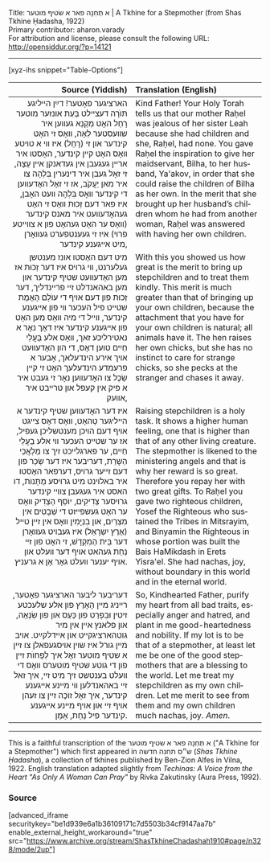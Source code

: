 <html>
<head></head>
<body>
Title: א תְּחִנָה פאר א שׂטיףּ מוטער | A Tkhine for a Stepmother (from Shas Tkhine Ḥadasha, 1922)<br />
Primary contributor: aharon.varady<br />
For attribution and license, please consult the following URL: <a href="http://opensiddur.org/?p=14121">http://opensiddur.org/?p=14121</a>
<p />
<hr />

[xyz-ihs snippet="Table-Options"]<table style="margin-left: auto; margin-right: auto;" class="draggable">
<thead><tr><th id="x" style="text-align: right;">Source (Yiddish)</th><th style="text-align: left;">Translation (English)</th></tr></thead>
<tbody>
<tr><td style="vertical-align:top;">
<div class="yiddish" lang="yi" style="text-align: right;">
הארציגער פאָטער! דײַן הײליגע תּוֺרָה דעצײלט בְּעֵת אונזער מוטער רָחֵל האָט מְקַנֵא געװען איר שװעסטער לֵאָה, װאָס זי האָט קינדער און זי (רָחֵל) איז װי א טויטע װאָס האָט קײן קינדער, האָסטו איר ארײן געגעבן אין געדאנקן אײן עֵצָה, זי זאָל געבן איר דינערין בִּלְהָה צו איר מאן יַעֲקֹב, אז זי זאָל האָדעװען די קינדער װאָס בִּלְהָה װעט האָבן, איז פאר דעם זְכוּת װאָס זי האָט געהאָדעװעט איר מאנס קינדער (װאָס ער האָט געהאָט פון א צװײטע פרוי) איז זי געענטפערט געװאָרן מיט אײגענע קינדער, 
</div></td>

<td style="vertical-align:top;"><div class="english" lang="en">
Kind Father! Your Holy Torah tells us that our mother Raḥel was jealous of her sister Leah because she had children and she, Raḥel, had none. You gave Raḥel the inspiration to give her maidservant, Bilha, to her husband, Ya'akov, in order that she could raise the children of Bilha as her own. In the merit that she brought up her husband’s children whom he had from another woman, Raḥel was answered with having her own children. 
</div></td>
</tr>


<tr><td style="vertical-align:top;">
<div class="yiddish" lang="yi" style="text-align: right;">
מיט דעם האָסטו אונז מענטשן געלערנט, װי גרויס איז דער זְכוּת אז מען האָדעװעט שטיף קינדער און מען באהאנדלט זײ פרײנדליך, דער זְכוּת פון דעם אויף די עוֺלָם הָאֶמֶת שטײט פיל העכער װי פון אײגענע קינדער, װײל די מיה װאָס מען האָט פון אײגענע קינדער איז דאָך נאָר א נאטירליכע זאך, װאָס אלע בַּעֲלֵי חַיִים טוען דאָס, די הון האָדעװעט אויך אירע הינדעלאך, אָבער א פרעמדע הינדעלעך האָט זי קײן שֵׂכֶל צו האָדעװען נאָר זי געבט איר א פיק אין קעפל און טרײבט איר אװעק, 
</div></td>

<td style="vertical-align:top;"><div class="english" lang="en">
With this you showed us how great is the merit to bring up stepchildren and to treat them kindly. This merit is much greater than that of bringing up your own children, because the attachment that you have for your own children is natural; all animals have it. The hen raises her own chicks, but she has no instinct to care for strange chicks, so she pecks at the stranger and chases it away. 
</div></td>
</tr>


<tr><td style="vertical-align:top;">
<div class="yiddish" lang="yi" style="text-align: right;">
איז דער האָדעװען שטיף קינדער א הײליגער טְהאָט, װאָס דאָס צײגט אויף דעם הויכן מענטשליכן געפיל, אז ער שטײט העכער וױ אלע בַעֲלֵי חַיִים, ער פארגלײכט זיך צו מַלְאֲכֵי הַשָרֵת, דעריבער איז דער שְׂכַר פון דעם זײער גרויס, דערפאר האָסטו איר באלוינט מיט גרויסע מַתָּנוֺת, דו האסט איר געגעבן צוױי קינדער גרויסער צַדִיקִים, יוֺסֵף הַצַדִיק װאָס ער האָט געשפײזט די שְׁבָטִים אין מִצְרַיִם, און בִנְיָמִין װאָס אין זײן טײל (אֶרֶץ יִשְרָאֵל) איז געבויט געװאָרן דער בֵּית הַמִקְדָשׁ, זי האָט פון זײ נַחַת געהאט אויף דער װעלט און אויף יענער װעלט גאָר אָן א גרעניץ. 
</div></td>

<td style="vertical-align:top;"><div class="english" lang="en">
Raising stepchildren is a holy task. It shows a higher human feeling, one that is higher than that of any other living creature. The stepmother is likened to the ministering angels and that is why her reward is so great. Therefore you repay her with two great gifts. To Raḥel you gave two righteous children, Yosef the Righteous who sustained the Tribes in Mitsrayim, and Binyamin the Righteous in whose portion was built the Bais HaMikdash in Erets Yisra'el. She had nachas, joy, without boundary in this world and in the eternal world.
</div></td>
</tr>


<tr><td style="vertical-align:top;">
<div class="yiddish" lang="yi" style="text-align: right;">
דעריבער ליבער הארציגער פאָטער, רײניג מײן הָאָרֶץ פון אלע שלעכטע זיטין וּבִפְרַט פון כַּעַס און פון שִׂנְאָה, און פלאנץ אײן אין מיר גוטהארציגקײט און אײדלקײַט. אויב מײן גורל איז שוין אויסגעפאלן צו זײן א שטיף מוטער זאָל איך לְפָחוֺת זײן פון די גוטע שטיף מוטערס װאָס די װעלט בענטשט זיך מיט זײ, איך זאל זײ באהאנדלען װי מײנע אײגענע קינדער, איך זאָל זוֺכֶה זײן צו זעהן אויף זײ און אויף מײנע אײגענע קינדער פיל נַחַת, אַמֵן.
</div></td>

<td style="vertical-align:top;"><div class="english" lang="en">
So, Kindhearted Father, purify my heart from all bad traits, especially anger and hatred, and plant in me good-heartedness and nobility. If my lot is to be that of a stepmother, at least let me be one of the good stepmothers that are a blessing to the world. Let me treat my stepchildren as my own children. Let me merit to see from them and my own children much nachas, joy. <em>Amen</em>.
</div></td>
</tr>
</tbody></table>

<hr />

This is a faithful transcription of the א תְּחִנָה פאר א שטיף מוטער ("A Tkhine for a Stepmother") which first appeared in ש״ס תחנה חדשה (<em>Shas Tkhine Ḥadasha</em>), a collection of tkhines published by Ben-Zion Alfes in Vilna, 1922. English translation adapted slightly from <em>Techinas: A Voice from the Heart "As Only A Woman Can Pray"</em> by Rivka Zakutinsky (Aura Press, 1992).

<h3>Source</h3>

[advanced_iframe securitykey="be1d939e6a1b36109171c7d5503b34cf9147aa7b" enable_external_height_workaround="true" src="https://www.archive.org/stream/ShasTkhineChadashah1910#page/n328/mode/2up"]
</body>
</html>